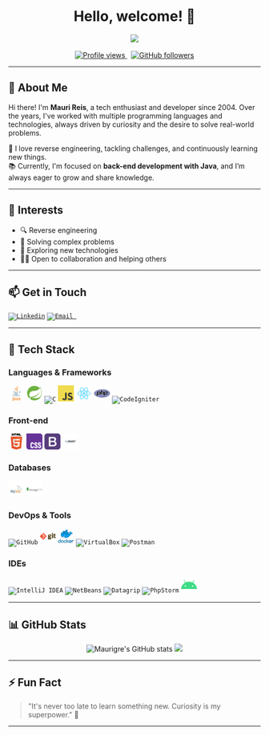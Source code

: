 <h1 align="center">Hello, welcome! 👋</h1>

<p align="center">
  <img src="https://emojis.slackmojis.com/emojis/images/1531849430/4246/blob-sunglasses.gif?1531849430" width="40" />
</p>

<p align="center">
  <a href="https://komarev.com/ghpvc/?username=maurigre">
    <img src="https://komarev.com/ghpvc/?username=maurigre" alt="Profile views" />
  </a>
  &nbsp;
  <a href="https://github.com/maurigre?tab=followers">
    <img src="https://img.shields.io/github/followers/maurigre?label=Followers&style=social" alt="GitHub followers" />
  </a>
</p>

---

## 👋 About Me

Hi there! I'm **Mauri Reis**, a tech enthusiast and developer since 2004. Over the years, I've worked with multiple programming languages and technologies, always driven by curiosity and the desire to solve real-world problems.

🎯 I love reverse engineering, tackling challenges, and continuously learning new things.  
📚 Currently, I'm focused on **back-end development with Java**, and I’m always eager to grow and share knowledge.

---

## 💬 Interests

- 🔍 Reverse engineering
- 🧠 Solving complex problems
- 📘 Exploring new technologies
- 🙋‍♂️ Open to collaboration and helping others

---

## 📫 Get in Touch

<p align="left">
  <a href="https://www.linkedin.com/in/mauri-reis"><code><img src="https://cdn-icons-png.flaticon.com/128/3991/3991775.png" loading="lazy" title="Linkedin" width="32"></code></a> 
  <a href="mailto:maurigre@gmail.com"><code><img src="https://cdn-icons-png.flaticon.com/128/1932/1932875.png" loading="lazy" title="Email " width="32"></code></a>
</p>

---

## 🧰 Tech Stack

### Languages & Frameworks

<code><img src="https://raw.githubusercontent.com/github/explore/main/topics/java/java.png" width="32" alt="Java" /></code>
<code><img src="https://raw.githubusercontent.com/github/explore/main/topics/spring-boot/spring-boot.png" width="32" alt="Spring Boot" /></code>
<code><img src="https://cdn.iconscout.com/icon/free/png-512/c-programming-569564.png" width="32" alt="C" /></code>
<code><img src="https://raw.githubusercontent.com/github/explore/main/topics/javascript/javascript.png" width="32" alt="JavaScript" /></code>
<code><img src="https://raw.githubusercontent.com/github/explore/main/topics/react/react.png" width="32" alt="React" /></code>
<code><img src="https://raw.githubusercontent.com/github/explore/main/topics/php/php.png" width="32" alt="PHP" /></code>
<code><img src="https://cdn1.iconfinder.com/data/icons/logos-3/304/codeigniter-512.png" width="32" alt="CodeIgniter" /></code>

### Front-end

<code><img src="https://raw.githubusercontent.com/github/explore/main/topics/html/html.png" width="32" alt="HTML" /></code>
<code><img src="https://raw.githubusercontent.com/github/explore/main/topics/css/css.png" width="32" alt="CSS" /></code>
<code><img src="https://raw.githubusercontent.com/github/explore/main/topics/bootstrap/bootstrap.png" width="32" alt="Bootstrap" /></code>
<code><img src="https://raw.githubusercontent.com/github/explore/main/topics/jquery/jquery.png" width="32" alt="JQuery" /></code>

### Databases

<code><img src="https://raw.githubusercontent.com/github/explore/main/topics/mysql/mysql.png" width="32" alt="MySQL" /></code>
<code><img src="https://raw.githubusercontent.com/github/explore/main/topics/mongodb/mongodb.png" width="32" alt="MongoDB" /></code>

### DevOps & Tools

<code><img src="https://cdn3.iconfinder.com/data/icons/inficons/512/github.png" width="32" alt="GitHub" /></code>
<code><img src="https://raw.githubusercontent.com/github/explore/main/topics/git/git.png" width="32" alt="Git" /></code>
<code><img src="https://raw.githubusercontent.com/github/explore/main/topics/docker/docker.png" width="32" alt="Docker" /></code>
<code><img src="https://img.utdstc.com/icon/c2f/773/c2f7733df6524599afea694769062bc12d389fb4178f8be7b644c5e802fbbc17:200" width="32" alt="VirtualBox" /></code>
<code><img src="https://user-images.githubusercontent.com/2676579/34940598-17cc20f0-f9be-11e7-8c6d-f0190d502d64.png" width="32" alt="Postman" /></code>

### IDEs

<code><img src="https://cdn.worldvectorlogo.com/logos/intellij-idea-1.svg" width="32" alt="IntelliJ IDEA" /></code>
<code><img src="https://cdn.worldvectorlogo.com/logos/netbeans.svg" width="32" alt="NetBeans" /></code>
<code><img src="https://cdn.worldvectorlogo.com/logos/datagrip-icon.svg" width="32" alt="Datagrip" /></code>
<code><img src="https://cdn.worldvectorlogo.com/logos/phpstorm-1.svg" width="32" alt="PhpStorm" /></code>
<code><img src="https://raw.githubusercontent.com/github/explore/main/topics/android/android.png" width="32" alt="Android Studio" /></code>

---


## 📊 GitHub Stats

<p align="center">
  <img height="180em" src="https://github-readme-stats.vercel.app/api?username=maurigre&show_icons=true&theme=algolia" alt="Maurigre's GitHub stats" />
  <img height="180em" src="https://github-readme-stats.vercel.app/api/top-langs/?username=maurigre&layout=compact&theme=algolia" />
</p>

---

## ⚡ Fun Fact

> "It's never too late to learn something new. Curiosity is my superpower." 🚀

---
